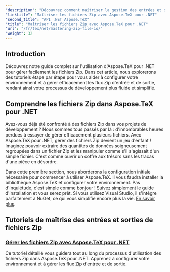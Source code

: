 ```yaml
---
"description": "Découvrez comment maîtriser la gestion des entrées et sorties de fichiers Zip avec Aspose.TeX pour .NET. Suivez des tutoriels étape par étape pour optimiser votre flux de travail."
"linktitle": "Maîtriser les fichiers Zip avec Aspose.TeX pour .NET"
"second_title": "API .NET Aspose.TeX"
"title": "Maîtriser les fichiers Zip avec Aspose.TeX pour .NET"
"url": "/fr/tex/net/mastering-zip-file-io/"
"weight": 32
---
```


## Introduction

Découvrez notre guide complet sur l'utilisation d'Aspose.TeX pour .NET pour gérer facilement les fichiers Zip. Dans cet article, nous explorerons des tutoriels étape par étape pour vous aider à configurer votre environnement et à gérer efficacement les flux Zip d'entrée et de sortie, rendant ainsi votre processus de développement plus fluide et simplifié.

## Comprendre les fichiers Zip dans Aspose.TeX pour .NET

Avez-vous déjà été confronté à des fichiers Zip dans vos projets de développement ? Nous sommes tous passés par là : d'innombrables heures perdues à essayer de gérer efficacement plusieurs fichiers. Avec Aspose.TeX pour .NET, gérer des fichiers Zip devient un jeu d'enfant ! Imaginez pouvoir extraire des quantités de données soigneusement regroupées dans un fichier Zip et les manipuler comme s'il s'agissait d'un simple fichier. C'est comme ouvrir un coffre aux trésors sans les tracas d'une pièce en désordre.

Dans cette première section, nous aborderons la configuration initiale nécessaire pour commencer à utiliser Aspose.TeX. Il vous faudra installer la bibliothèque Aspose.TeX et configurer votre environnement. Pas d'inquiétude, c'est simple comme bonjour ! Suivez simplement le guide d'installation et vous serez prêt. Si vous utilisez Visual Studio, il s'intègre parfaitement à NuGet, ce qui vous simplifie encore plus la vie. [En savoir plus](./handle-zip-files/).

## Tutoriels de maîtrise des entrées et sorties de fichiers Zip
### [Gérer les fichiers Zip avec Aspose.TeX pour .NET](./handle-zip-files/)
Ce tutoriel détaillé vous guidera tout au long du processus d'utilisation des fichiers Zip dans Aspose.TeX pour .NET. Apprenez à configurer votre environnement et à gérer les flux Zip d'entrée et de sortie.